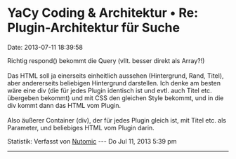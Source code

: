 YaCy Coding & Architektur • Re: Plugin-Architektur für Suche
============================================================

Date: 2013-07-11 18:39:58

Richtig respond() bekommt die Query (vllt. besser direkt als Array?!)\
\
Das HTML soll ja einerseits einheitlich aussehen (Hintergrund, Rand,
Titel), aber andererseits beliebigen Hintergrund darstellen. Ich denke
am besten wäre eine div (die für jedes Plugin identisch ist und evtl.
auch Titel etc. übergeben bekommt) und mit CSS den gleichen Style
bekommt, und in die div kommt dann das HTML vom Plugin.\
\
Also äußerer Container (div), der für jedes Plugin gleich ist, mit Titel
etc. als Parameter, und beliebiges HTML vom Plugin darin.

Statistik: Verfasst von
[Nutomic](http://forum.yacy-websuche.de/memberlist.php?mode=viewprofile&u=8939)
--- Do Jul 11, 2013 5:39 pm

------------------------------------------------------------------------
